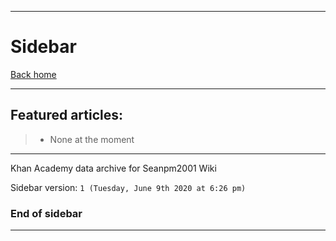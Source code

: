 ***

# Sidebar

[Back home](https://github.com/seanpm2001/KhanAcademyData_u-Seanwallawallaofficial/wiki/)

***

## Featured articles:

> * None at the moment

***

Khan Academy data archive for Seanpm2001 Wiki

Sidebar version: `1 (Tuesday, June 9th 2020 at 6:26 pm)`

### End of sidebar

***
